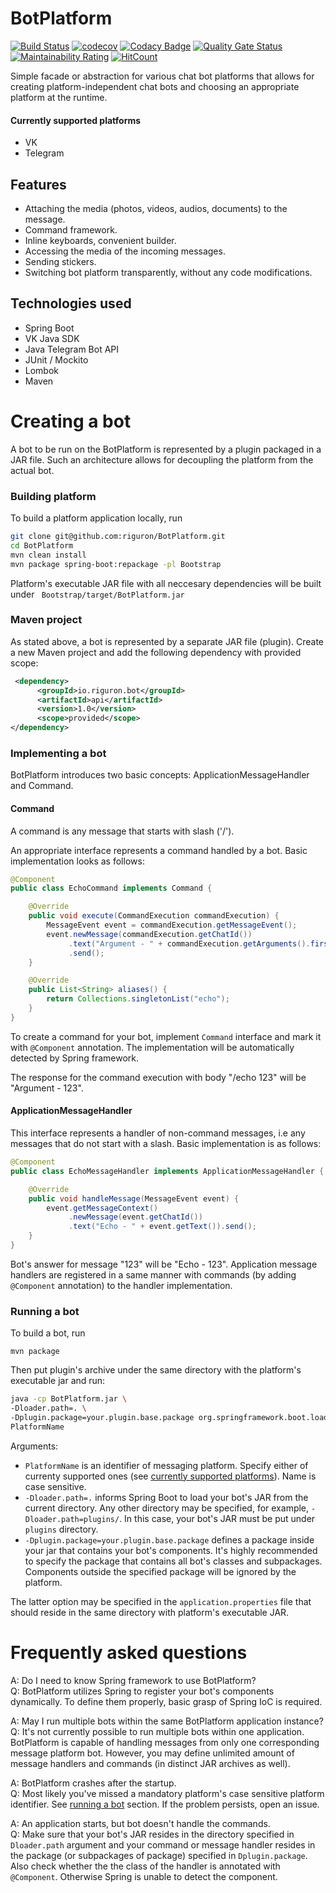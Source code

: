 # BotPlatform

[![Build Status](https://travis-ci.org/riguron/BotPlatform.svg?branch=master)](https://travis-ci.org/riguron/BotPlatform)
[![codecov](https://codecov.io/gh/riguron/BotPlatform/branch/master/graph/badge.svg)](https://codecov.io/gh/riguron/BotPlatform)
[![Codacy Badge](https://api.codacy.com/project/badge/Grade/6676a6ea31d448e2a53e45b7652fd730)](https://www.codacy.com/manual/riguron/BotPlatform?utm_source=github.com&amp;utm_medium=referral&amp;utm_content=riguron/BotPlatform&amp;utm_campaign=Badge_Grade)
[![Quality Gate Status](https://sonarcloud.io/api/project_badges/measure?project=riguron_BotPlatform&metric=alert_status)](https://sonarcloud.io/dashboard?id=riguron_BotPlatform)
[![Maintainability Rating](https://sonarcloud.io/api/project_badges/measure?project=riguron_BotPlatform&metric=sqale_rating)](https://sonarcloud.io/dashboard?id=riguron_BotPlatform)
[![HitCount](http://hits.dwyl.io/riguron/BotPlatform.svg)](http://hits.dwyl.io/riguron/BotPlatform)

Simple facade or abstraction for various chat bot platforms that allows for creating 
platform-independent chat bots and choosing an appropriate platform at the runtime.

#### Currently supported platforms

- VK
- Telegram

## Features

- Attaching the media (photos, videos, audios, documents) to the message.
- Command framework.
- Inline keyboards, convenient builder.
- Accessing the media of the incoming messages.
- Sending stickers.
- Switching bot platform transparently, without any code modifications.

## Technologies used

- Spring Boot
- VK Java SDK
- Java Telegram Bot API
- JUnit / Mockito
- Lombok
- Maven

# Creating a bot

A bot to be run on the BotPlatform is represented by a plugin packaged in a JAR file. Such an architecture allows for decoupling the platform from the actual bot. 

### Building platform

To build a platform application locally, run

```bash
git clone git@github.com:riguron/BotPlatform.git
cd BotPlatform 
mvn clean install
mvn package spring-boot:repackage -pl Bootstrap
```

Platform's executable JAR file with all neccesary dependencies will be built under ``` Bootstrap/target/BotPlatform.jar``` 

### Maven project

As stated above, a bot is represented by a separate JAR file (plugin). Create a new Maven project and add the following dependency with provided scope:

```xml
 <dependency>
      <groupId>io.riguron.bot</groupId>
      <artifactId>api</artifactId>
      <version>1.0</version>
      <scope>provided</scope> 
</dependency>
``` 

### Implementing a bot

BotPlatform introduces two basic concepts: ApplicationMessageHandler and Command.

#### Command

A command is any message that starts with slash ('/').

An appropriate interface represents a command handled by a bot. Basic implementation looks as follows:

```java
@Component
public class EchoCommand implements Command {

    @Override
    public void execute(CommandExecution commandExecution) {
        MessageEvent event = commandExecution.getMessageEvent();
        event.newMessage(commandExecution.getChatId())
             .text("Argument - " + commandExecution.getArguments().first())
             .send();
    }

    @Override
    public List<String> aliases() {
        return Collections.singletonList("echo");
    }
}
```       

To create a command for your bot, implement ```Command``` interface and mark it with ```@Component``` annotation. The
implementation will be automatically detected by Spring framework.

The response for the command execution with body "/echo 123" will be "Argument - 123".

#### ApplicationMessageHandler

This interface represents a handler of non-command messages, i.e any messages that do not start with a slash. Basic implementation is as follows:

```java
@Component
public class EchoMessageHandler implements ApplicationMessageHandler {

    @Override
    public void handleMessage(MessageEvent event) {
        event.getMessageContext()
             .newMessage(event.getChatId()) 
             .text("Echo - " + event.getText()).send();
    }
}
```

Bot's answer for message "123" will be "Echo - 123". 
Application message handlers are registered in a same manner with commands (by adding ```@Component``` annotation) to the handler implementation.

### Running a bot

To build a bot, run

``` 
mvn package
``` 

Then put plugin's archive under the same directory with the platform's executable jar and run:

```bash
java -cp BotPlatform.jar \
-Dloader.path=. \
-Dplugin.package=your.plugin.base.package org.springframework.boot.loader.PropertiesLauncher \
PlatformName
```

Arguments:

- ```PlatformName``` is an identifier of messaging platform. Specify either of currenty supported ones (see [currently supported platforms](#currently-supported-platforms)). Name is case sensitive.
- ```-Dloader.path=.``` informs Spring Boot to load your bot's JAR from the current directory. Any other directory may be specified, for example, ```-Dloader.path=plugins/```. In this case, your bot's JAR must be put under ```plugins``` directory.
- ```-Dplugin.package=your.plugin.base.package``` defines a package inside your jar that contains your bot's components. It's highly recommended to specify the package that contains all bot's classes and subpackages. Components outside the specified package will be ignored by the platform.

The latter option may be specified in the ```application.properties``` file that should reside in the same directory with platform's executable JAR.

# Frequently asked questions

A: Do I need to know Spring framework to use BotPlatform?<br/>
Q: BotPlatform utilizes Spring to register your bot's components dynamically. To define them properly, basic grasp of Spring IoC is required. 

A: May I run multiple bots within the same BotPlatform application instance?<br/>
Q: It's not currently possible to run multiple bots within one application. BotPlatform is capable of handling messages from only one corresponding message platform bot. However, you may define unlimited amount of message handlers and commands (in distinct JAR archives as well). 

A: BotPlatform crashes after the startup.<br/>
Q: Most likely you've missed a mandatory platform's case sensitive platform identifier. See [running a bot](#running-a-bot) section. If the problem persists, open an issue.

A: An application starts, but bot doesn't handle the commands.<br/>
Q: Make sure that your bot's JAR resides in the directory specified in ```Dloader.path``` argument and your command or message handler resides in the package (or subpackages of package) specified in ```Dplugin.package```. Also check whether the the class of the handler is annotated with ```@Component```. Otherwise Spring is unable to detect the component.
